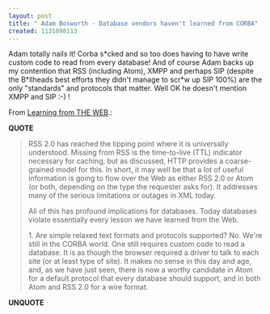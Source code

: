 ```yaml
---
layout: post
title: " Adam Bosworth - Database vendors haven't learned from CORBA"
created: 1131098113
---
```

<p><p>Adam totally nails it! Corba s*cked and so too does having to have write custom code to read from every database! And of course Adam backs up my contention that RSS (including Atom), XMPP and perhaps SIP (despite the B*llheads best efforts they didn't manage to scr*w up SIP 100%) are the only "standards" and protocols that matter. Well OK he doesn't mention XMPP and SIP :-) ! </p>
</p><p>From <a href="http://acmqueue.com/modules.php?name=Content&pa=printer_friendly&pid=337&page=1">Learning from THE WEB</a>.:</p>
<p><b>QUOTE</b></p><blockquote><p>RSS 2.0 has reached the tipping point where it is universally understood. Missing from RSS is the time-to-live (TTL) indicator necessary for caching, but as discussed, HTTP provides a coarse-grained model for this. In short, it may well be that a lot of useful information is going to flow over the Web as either RSS 2.0 or Atom (or both, depending on the type the requester asks for). It addresses many of the serious limitations or outages in XML today.</p>

<p>All of this has profound implications for databases. Today databases violate essentially every lesson we have learned from the Web.</p>

<p>1. Are simple relaxed text formats and protocols supported? No. We're still in the CORBA world. One still requires custom code to read a database. It is as though the browser required a driver to talk to each site (or at least type of site). It makes no sense in this day and age, and, as we have just seen, there is now a worthy candidate in Atom for a default protocol that every database should support, and in both Atom and RSS 2.0 for a wire format.</p></blockquote><p><b>UNQUOTE</b></p>



